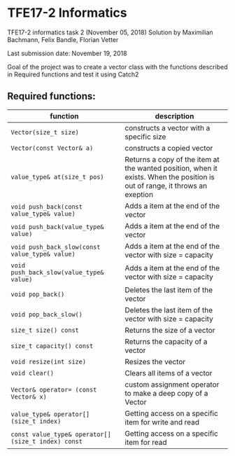 # TFE17-2 Informatics
TFE17-2 informatics task 2 (November 05, 2018)
Solution by Maximilian Bachmann, Felix Bandle, Florian Vetter

Last submission date: November 19, 2018

Goal of the project was to create a vector class with the functions described in Required functions and test it using Catch2

## Required functions:

| function                                            | description                                                                                                                 |
|-----------------------------------------------------|-----------------------------------------------------------------------------------------------------------------------------|
| `Vector(size_t size)`                               | constructs a vector with a specific size                                                                                    |
| `Vector(const Vector& a)`                           | constructs a copied vector                                                                                                  |
| `value_type& at(size_t pos)`                        | Returns a copy of the item at the wanted position, when it exists. When the position is out of range, it throws an exeption |
| `void push_back(const value_type& value)`           | Adds a item at the end of the vector                                                                                        |
| `void push_back(value_type& value)`                 | Adds a item at the end of the vector                                                                                        |
| `void push_back_slow(const value_type& value)`      | Adds a item at the end of the vector with size = capacity                                                                   |
| `void push_back_slow(value_type& value)`            | Adds a item at the end of the vector with size = capacity                                                                   |
| `void pop_back()`                                   | Deletes the last item of the vector                                                                                         |
| `void pop_back_slow()`                              | Deletes the last item of the vector with size = capacity                                                                    |
| `size_t size() const`                               | Returns the size of a vector                                                                                                |
| `size_t capacity() const`                           | Returns the capacity of a vector                                                                                            |
| `void resize(int size)`                             | Resizes the vector                                                                                                          |
| `void clear()`                                      | Clears all items of a vector                                                                                                |
| `Vector& operator= (const Vector& x)`               | custom assignment operator to make a deep copy of a Vector                                                                  |
| `value_type& operator[] (size_t index)`             | Getting access on a specific item for write and read                                                                        |
| `const value_type& operator[] (size_t index) const` | Getting access on a specific item for read                                                                                  |
